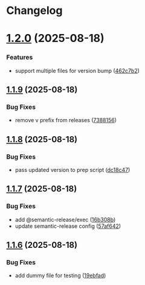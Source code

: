 # Changelog

# [1.2.0](https://github.com/haniffalab/strapi-api/compare/v1.1.9...v1.2.0) (2025-08-18)


### Features

* support multiple files for version bump ([462c7b2](https://github.com/haniffalab/strapi-api/commit/462c7b2bc0d09602da610b418c479abea232df2b))

## [1.1.9](https://github.com/haniffalab/strapi-api/compare/v1.1.8...v1.1.9) (2025-08-18)


### Bug Fixes

* remove v prefix from releases ([7388156](https://github.com/haniffalab/strapi-api/commit/7388156e55005167a952e42ee1ffa1970d3a640d))

## [1.1.8](https://github.com/haniffalab/strapi-api/compare/v1.1.7...v1.1.8) (2025-08-18)


### Bug Fixes

* pass updated version to prep script ([dc18c47](https://github.com/haniffalab/strapi-api/commit/dc18c476ad43b9e91e2fe0c6fe08eb2a058537bb))

## [1.1.7](https://github.com/haniffalab/strapi-api/compare/v1.1.6...v1.1.7) (2025-08-18)


### Bug Fixes

* add @semantic-release/exec ([16b308b](https://github.com/haniffalab/strapi-api/commit/16b308b726ee989294d563baf599ce704546a0c1))
* update semantic-release config ([57af642](https://github.com/haniffalab/strapi-api/commit/57af642df5f186172ddc4e091863b4cf61f23379))

## [1.1.6](https://github.com/haniffalab/strapi-api/compare/v1.1.5...v1.1.6) (2025-08-18)


### Bug Fixes

* add dummy file for testing ([19ebfad](https://github.com/haniffalab/strapi-api/commit/19ebfadbb274ca728346240f21a2d0379cece0d6))

